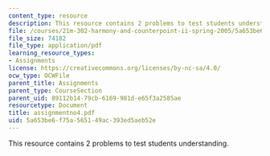 ```yaml
---
content_type: resource
description: This resource contains 2 problems to test students understanding.
file: /courses/21m-302-harmony-and-counterpoint-ii-spring-2005/5a653be6f75a565149ac393ed5aeb52e_assignmentno4.pdf
file_size: 74182
file_type: application/pdf
learning_resource_types:
- Assignments
license: https://creativecommons.org/licenses/by-nc-sa/4.0/
ocw_type: OCWFile
parent_title: Assignments
parent_type: CourseSection
parent_uid: 89112b14-79cb-6169-981d-e65f3a2585ae
resourcetype: Document
title: assignmentno4.pdf
uid: 5a653be6-f75a-5651-49ac-393ed5aeb52e
---
```

This resource contains 2 problems to test students understanding.
